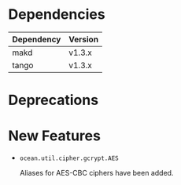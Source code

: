 Dependencies
============

Dependency | Version
-----------|---------
makd       | v1.3.x
tango      | v1.3.x

Deprecations
============

New Features
============

* `ocean.util.cipher.gcrypt.AES`

  Aliases for AES-CBC ciphers have been added.
